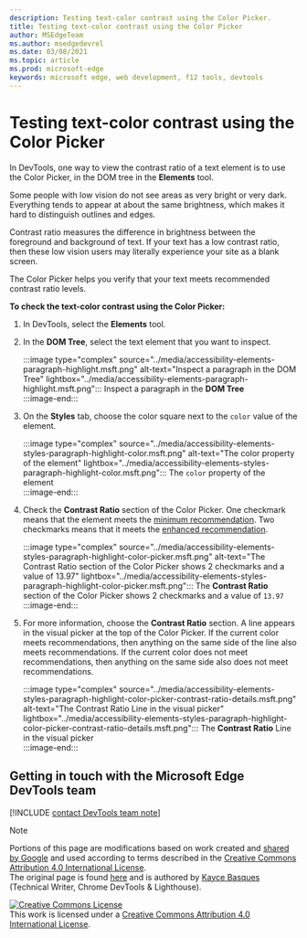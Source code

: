 ```yaml
---
description: Testing text-color contrast using the Color Picker.
title: Testing text-color contrast using the Color Picker
author: MSEdgeTeam
ms.author: msedgedevrel
ms.date: 03/08/2021
ms.topic: article
ms.prod: microsoft-edge
keywords: microsoft edge, web development, f12 tools, devtools
---
```

<!-- this article was created on 05/11/2021 by moving a section out from the "Accessibility reference" article (reference.md) -->
<!-- Copyright Kayce Basques 

   Licensed under the Apache License, Version 2.0 (the "License");
   you may not use this file except in compliance with the License.
   You may obtain a copy of the License at

       https://www.apache.org/licenses/LICENSE-2.0

   Unless required by applicable law or agreed to in writing, software
   distributed under the License is distributed on an "AS IS" BASIS,
   WITHOUT WARRANTIES OR CONDITIONS OF ANY KIND, either express or implied.
   See the License for the specific language governing permissions and
   limitations under the License.  -->  

# Testing text-color contrast using the Color Picker

In DevTools, one way to view the contrast ratio of a text element is to use the Color Picker, in the DOM tree in the **Elements** tool.

Some people with low vision do not see areas as very bright or very dark.  Everything tends to appear at about the same brightness, which makes it hard to distinguish outlines and edges.  

Contrast ratio measures the difference in brightness between the foreground and background of text.  If your text has a low contrast ratio, then these low vision users may literally experience your site as a blank screen.  

The Color Picker helps you verify that your text meets recommended contrast ratio levels.

**To check the text-color contrast using the Color Picker:**

1.  In DevTools, select the **Elements** tool.  
1.  In the **DOM Tree**, select the text element that you want to inspect.  
    
    :::image type="complex" source="../media/accessibility-elements-paragraph-highlight.msft.png" alt-text="Inspect a paragraph in the DOM Tree" lightbox="../media/accessibility-elements-paragraph-highlight.msft.png":::
       Inspect a paragraph in the **DOM Tree**  
    :::image-end:::  
    
1.  On the **Styles** tab, choose the color square next to the `color` value of the element.  
    
    :::image type="complex" source="../media/accessibility-elements-styles-paragraph-highlight-color.msft.png" alt-text="The color property of the element" lightbox="../media/accessibility-elements-styles-paragraph-highlight-color.msft.png":::
       The `color` property of the element  
    :::image-end:::  
    
1.  Check the **Contrast Ratio** section of the Color Picker.  One checkmark means that the element meets the [minimum recommendation][W3CContrastMinimum].  Two checkmarks means that it meets the [enhanced recommendation][W3CContrastEnhanced].  
    
    :::image type="complex" source="../media/accessibility-elements-styles-paragraph-highlight-color-picker.msft.png" alt-text="The Contrast Ratio section of the Color Picker shows 2 checkmarks and a value of 13.97" lightbox="../media/accessibility-elements-styles-paragraph-highlight-color-picker.msft.png":::
       The **Contrast Ratio** section of the Color Picker shows 2 checkmarks and a value of `13.97`  
    :::image-end:::  
    
1.  For more information, choose the **Contrast Ratio** section.  A line appears in the visual picker at the top of the Color Picker.  If the current color meets recommendations, then anything on the same side of the line also meets recommendations.  If the current color does not meet recommendations, then anything on the same side also does not meet recommendations.  
    
    :::image type="complex" source="../media/accessibility-elements-styles-paragraph-highlight-color-picker-contrast-ratio-details.msft.png" alt-text="The Contrast Ratio Line in the visual picker" lightbox="../media/accessibility-elements-styles-paragraph-highlight-color-picker-contrast-ratio-details.msft.png":::
       The **Contrast Ratio** Line in the visual picker  
    :::image-end:::  
    

## Getting in touch with the Microsoft Edge DevTools team  

[!INCLUDE [contact DevTools team note](../includes/contact-devtools-team-note.md)]  


> [!NOTE]
> Portions of this page are modifications based on work created and [shared by Google][GoogleSitePolicies] and used according to terms described in the [Creative Commons Attribution 4.0 International License][CCA4IL].  
> The original page is found [here](https://developers.google.com/web/tools/chrome-devtools/accessibility/reference) and is authored by [Kayce Basques][KayceBasques] \(Technical Writer, Chrome DevTools \& Lighthouse\).  

[![Creative Commons License][CCby4Image]][CCA4IL]  
This work is licensed under a [Creative Commons Attribution 4.0 International License][CCA4IL].  


<!-- links -->  
[W3CContrastEnhanced]: https://www.w3.org/WAI/WCAG21/quickref/#contrast-enhanced "Contrast (Enhanced) Level AAA | W3C"  
[W3CContrastMinimum]: https://www.w3.org/WAI/WCAG21/quickref/#contrast-minimum "Contrast (Minimum) Level AA | W3C"  
[CCA4IL]: https://creativecommons.org/licenses/by/4.0  
[CCby4Image]: https://i.creativecommons.org/l/by/4.0/88x31.png  
[GoogleSitePolicies]: https://developers.google.com/terms/site-policies  
[KayceBasques]: https://developers.google.com/web/resources/contributors/kaycebasques  
